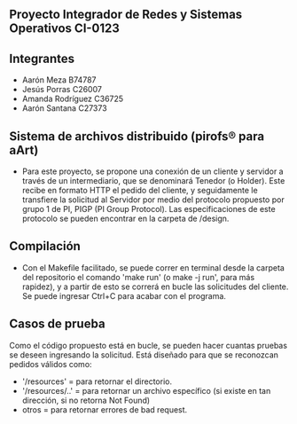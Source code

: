 ## Proyecto Integrador de Redes y Sistemas Operativos CI-0123

## Integrantes
* Aarón Meza B74787
* Jesús Porras C26007
* Amanda Rodríguez C36725
* Aarón Santana C27373

## Sistema de archivos distribuido (pirofs® para aArt)
* Para este proyecto, se propone una conexión de un cliente y servidor a través de un intermediario, que se denominará Tenedor (o Holder). Este recibe en formato HTTP el pedido del cliente, y seguidamente le transfiere la solicitud al Servidor por medio del protocolo propuesto por grupo 1 de PI, PIGP (PI Group Protocol). Las especificaciones de este protocolo se pueden encontrar en la carpeta de /design. 


## Compilación
* Con el Makefile facilitado, se puede correr en terminal desde la carpeta del repositorio el comando 'make run' (o make -j run', para más rapidez), y a partir de esto se correrá en bucle las solicitudes del cliente. Se puede ingresar Ctrl+C para acabar con el programa.


## Casos de prueba
Como el código propuesto está en bucle, se pueden hacer cuantas pruebas se deseen ingresando la solicitud. Está diseñado para que se reconozcan pedidos válidos como:
* '/resources' = para retornar el directorio.
* '/resources/..' = para retornar un archivo específico (si existe en tan dirección, si no retorna Not Found)
* otros = para retornar errores de bad request. 
